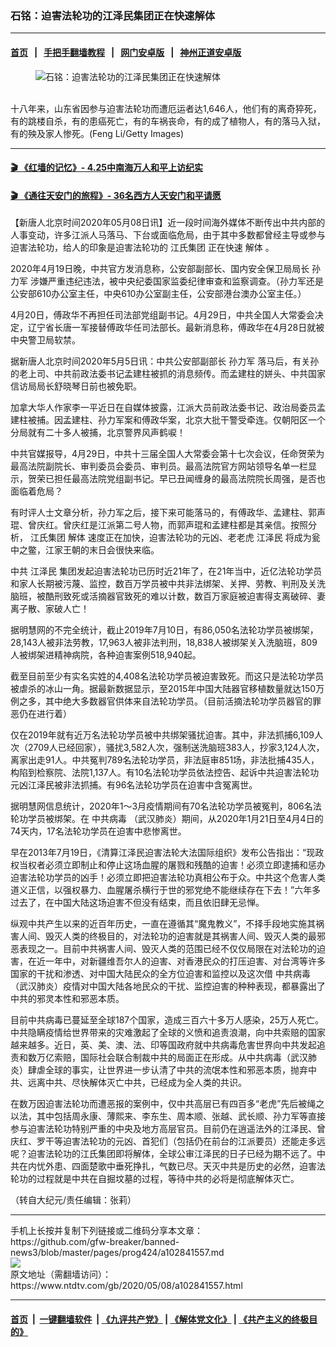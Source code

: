 ### 石铭：迫害法轮功的江泽民集团正在快速解体
------------------------

#### [首页](https://github.com/gfw-breaker/banned-news3/blob/master/README.md) &nbsp;&nbsp;|&nbsp;&nbsp; [手把手翻墙教程](https://github.com/gfw-breaker/guides/wiki) &nbsp;&nbsp;|&nbsp;&nbsp; [网门安卓版](https://github.com/oGate2/oGate) &nbsp;&nbsp;|&nbsp;&nbsp; [神州正道安卓版](https://github.com/SzzdOgate/update) 



<div><div class="featured_image">
 <figure>
  <img alt="石铭：迫害法轮功的江泽民集团正在快速解体" src="https://i.ntdtv.com/assets/uploads/2020/05/2020-05-08_081134-800x450.jpg"/>
 </figure><br/>
 <span class="caption">
  十八年来，山东省因参与迫害法轮功而遭厄运者达1,646人，他们有的离奇猝死，有的跳楼自杀，有的患癌死亡，有的车祸丧命，有的成了植物人，有的落马入狱，有的殃及家人惨死。(Feng Li/Getty Images)
 </span>
</div>
</div><hr/>

#### [ 🎬  《红墙的记忆》- 4.25中南海万人和平上访纪实](http://141.164.39.94:10000/videos/legend/425.html)

 #### [ 🎬  《通往天安门的旅程》- 36名西方人天安门和平请愿 ](http://141.164.39.94:10000/videos/legend/JTT.html)

<div><div class="post_content" itemprop="articleBody">
 <p>
  【新唐人北京时间2020年05月08日讯】近一段时间海外媒体不断传出中共内部的人事变动，许多江派人马落马、下台或面临危局，由于其中多数都曾经主导或参与迫害法轮功，给人的印象是迫害法轮功的
  <ok href="https://www.ntdtv.com/gb/江氏集团.htm">
   江氏集团
  </ok>
  正在快速
  <ok href="https://www.ntdtv.com/gb/解体.htm">
   解体
  </ok>
  。
 </p>
 <p>
  2020年4月19日晚，中共官方发消息称，公安部副部长、国内安全保卫局局长
  <ok href="https://www.ntdtv.com/gb/孙力军.htm">
   孙力军
  </ok>
  涉嫌严重违纪违法，被中央纪委国家监委纪律审查和监察调查。（孙力军还是公安部610办公室主任，中央610办公室副主任，公安部港台澳办公室主任。）
 </p>
 <p>
  4月20日，傅政华不再担任司法部党组副书记。4月29日，中共全国人大常委会决定，辽宁省长唐一军接替傅政华任司法部长。最新消息称，傅政华在4月28日就被中央警卫局软禁。
 </p>
 <p>
  据新唐人北京时间2020年5月5日讯：中共公安部副部长
  <ok href="https://www.ntdtv.com/gb/孙力军.htm">
   孙力军
  </ok>
  落马后，有关孙的老上司、中共前政法委书记孟建柱被抓的消息频传。而孟建柱的姘头、中共国家信访局局长舒晓琴日前也被免职。
 </p>
 <p>
  加拿大华人作家李一平近日在自媒体披露，江派大员前政法委书记、政治局委员孟建柱被捕。因孟建柱、孙力军案和傅政华案，北京大批干警受牵连。仅朝阳区一个分局就有二十多人被捕，北京警界风声鹤唳！
 </p>
 <p>
  中共官媒报导，4月29日，中共十三届全国人大常委会第十七次会议，任命贺荣为最高法院副院长、审判委员会委员、审判员。最高法院官方网站领导名单一栏显示，贺荣已担任最高法院党组副书记。早已丑闻缠身的最高法院院长周强，是否也面临着危局？
 </p>
 <p>
  有时评人士文章分析，孙力军之后，接下来可能落马的，有傅政华、孟建柱、郭声琨、曾庆红。曾庆红是江派第二号人物，而郭声琨和孟建柱都是其亲信。按照分析，
  <ok href="https://www.ntdtv.com/gb/江氏集团.htm">
   江氏集团
  </ok>
  <ok href="https://www.ntdtv.com/gb/解体.htm">
   解体
  </ok>
  速度正在加快，迫害法轮功的元凶、老老虎
  <ok href="https://www.ntdtv.com/gb/江泽民.htm">
   江泽民
  </ok>
  将成为瓮中之鳖，江家王朝的末日会很快来临。
 </p>
 <p>
  中共
  <ok href="https://www.ntdtv.com/gb/江泽民.htm">
   江泽民
  </ok>
  集团发起迫害法轮功已历时近21年了，在21年当中，近亿法轮功学员和家人长期被污蔑、监控，数百万学员被中共非法绑架、关押、劳教、判刑及关洗脑班，被酷刑致死或活摘器官致死的难以计数，数百万家庭被迫害得支离破碎、妻离子散、家破人亡！
 </p>
 <p>
  据明慧网的不完全统计，截止2019年7月10日，有86,050名法轮功学员被绑架，28,143人被非法劳教，17,963人被非法判刑，18,838人被绑架关入洗脑班，809人被绑架进精神病院，各种迫害案例518,940起。
 </p>
 <p>
  截至目前至少有实名实姓的4,408名法轮功学员被迫害致死。而这只是法轮功学员被虐杀的冰山一角。据最新数据显示，至2015年中国大陆器官移植数量就达150万例之多，其中绝大多数器官供体来自法轮功学员。（目前活摘法轮功学员器官的罪恶仍在进行着）
 </p>
 <p>
  仅在2019年就有近万名法轮功学员被中共绑架骚扰迫害。其中，非法抓捕6,109人次（2709人已经回家），骚扰3,582人次，强制送洗脑班383人，抄家3,124人次，离家出走91人。中共冤判789名法轮功学员，非法庭审851场，非法批捕435人，构陷到检察院、法院1,137人。有10名法轮功学员依法控告、起诉中共迫害法轮功元凶江泽民被非法抓捕。有96名法轮功学员在迫害中含冤离世。
 </p>
 <p>
  据明慧网信息统计，2020年1～3月疫情期间有70名法轮功学员被冤判，806名法轮功学员被绑架。在
  <ok href="https://www.ntdtv.com/gb/中共病毒.htm">
   中共病毒
  </ok>
  （武汉肺炎）期间，从2020年1月21日至4月4日的74天内，17名法轮功学员在迫害中悲惨离世。
 </p>
 <p>
  早在2013年7月19日，《清算江泽民迫害法轮大法国际组织》发布公告指出：“现政权当权者必须立即制止和停止这场血腥的屠戮和残酷的迫害！必须立即逮捕和惩办迫害法轮功学员的凶手！必须立即把迫害法轮功真相公布于众。中共这个危害人类道义正信，以强权暴力、血腥屠杀横行于世的邪党绝不能继续存在下去！”六年多过去了，在中国大陆这场迫害不但没有结束，而且依旧肆无忌惮。
 </p>
 <p>
  纵观中共产生以来的近百年历史，一直在遵循其“魔鬼教义”，不择手段地实施其祸害人间、毁灭人类的终极目的，对法轮功的迫害就是其祸害人间、毁灭人类的最邪恶表现之一。目前中共祸害人间、毁灭人类的范围已经不仅仅局限在对法轮功的迫害，在近一年中，对新疆维吾尔人的迫害、对香港民众的打压迫害、对台湾等许多国家的干扰和渗透、对中国大陆民众的全方位迫害和监控以及这次借
  <ok href="https://www.ntdtv.com/gb/中共病毒.htm">
   中共病毒
  </ok>
  （武汉肺炎）疫情对中国大陆各地民众的干扰、监控迫害的种种表现，都暴露出了中共的邪灵本性和邪恶本质。
 </p>
 <p>
  目前中共病毒已蔓延至全球187个国家，造成三百六十多万人感染，25万人死亡。中共隐瞒疫情给世界带来的灾难激起了全球的义愤和追责浪潮，向中共索赔的国家越来越多。近日，英、美、澳、法、印等国政府就中共病毒危害世界向中共发起追责和数万亿索赔，国际社会联合制裁中共的局面正在形成。从中共病毒（武汉肺炎）肆虐全球的事实，让世界进一步认清了中共的流氓本性和邪恶本质，抛弃中共、远离中共、尽快解体灭亡中共，已经成为全人类的共识。
 </p>
 <p>
  在数万因迫害法轮功而遭恶报的案例中，仅中共高层已有四百多“老虎”先后被绳之以法，其中包括周永康、薄熙来、李东生、周本顺、张越、武长顺、孙力军等直接参与迫害法轮功特别严重的中央及地方高层官员。目前仍在逍遥法外的江泽民、曾庆红、罗干等迫害法轮功的元凶、首犯们（包括仍在前台的江派要员）还能走多远呢？迫害法轮功的江氏集团即将解体，全球公审江泽民的日子已经为期不远了。中共在内忧外患、四面楚歌中垂死挣扎，气数已尽。天灭中共是历史的必然，迫害法轮功的过程就是中共在自掘坟墓的过程，等待中共的必将是彻底解体灭亡。
 </p>
 <p>
  （转自大纪元/责任编辑：张莉）
 </p>
 <div class="single_ad">
 </div>
</div>
</div>
<hr/>
手机上长按并复制下列链接或二维码分享本文章：<br/>
https://github.com/gfw-breaker/banned-news3/blob/master/pages/prog424/a102841557.md <br/>
<a href='https://github.com/gfw-breaker/banned-news3/blob/master/pages/prog424/a102841557.md'><img src='https://github.com/gfw-breaker/banned-news3/blob/master/pages/prog424/a102841557.md.png'/></a> <br/>
原文地址（需翻墙访问）：https://www.ntdtv.com/gb/2020/05/08/a102841557.html


------------------------
#### [首页](https://github.com/gfw-breaker/banned-news3/blob/master/README.md) &nbsp;|&nbsp; [一键翻墙软件](https://github.com/gfw-breaker/nogfw/blob/master/README.md) &nbsp;| [《九评共产党》](https://github.com/gfw-breaker/9ping.md/blob/master/README.md#九评之一评共产党是什么) | [《解体党文化》](https://github.com/gfw-breaker/jtdwh.md/blob/master/README.md) | [《共产主义的终极目的》](https://github.com/gfw-breaker/gczydzjmd.md/blob/master/README.md)


<img src='http://gfw-breaker.win/banned-news3/pages/prog424/a102841557.md' width='0px' height='0px'/>
